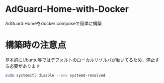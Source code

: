# AdGuard-Home-with-Docker
AdGuard Homeをdocker composeで簡単に構築

# 構築時の注意点
基本的にUbuntu等ではデフォルトのローカルリゾルバが動いてるため、停止する必要があります
```bash
sudo systemctl disable --now systemd-resolved
```